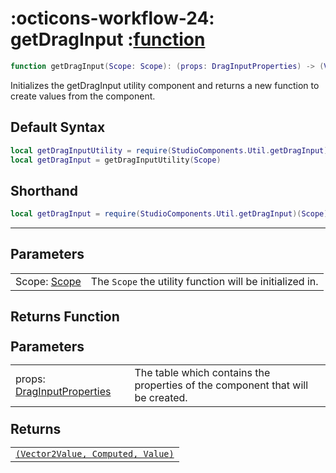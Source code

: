 <h1 class="api-header" markdown>
    <span class="api-icon" markdown>:octicons-workflow-24:</span>
    <span class="api-title">getDragInput</span>
    <span class="api-type">:</span><a href="https://create.roblox.com/docs/luau/functions" class="api-type">function</a>
</h1>

```lua
function getDragInput(Scope: Scope): (props: DragInputProperties) -> (Value<Vector2>, Computed<Vector2>, Value<boolean>)
```
Initializes the getDragInput utility component and returns a new function to create values from the component.

## Default Syntax

```lua
local getDragInputUtility = require(StudioComponents.Util.getDragInput)
local getDragInput = getDragInputUtility(Scope)
```

## Shorthand

```lua
local getDragInput = require(StudioComponents.Util.getDragInput)(Scope)
```

-----

## Parameters
<span markdown>
    <div class="md-typeset__table">
        <table>
            <tbody>
                <tr>
                    <td class="api-param-highlight">Scope: <a href="">Scope</a></td>
                    <td>The <code>Scope</code> the utility function will be initialized in.</td>
                </tr>
            </tbody>
        </table>
    </div>
</span>

## Returns Function
<span markdown>
    <div class="md-typeset__table" id="api-returns-function-table">
        <h2 style="margin: 1.1em 0 .64em">Parameters</h2>
        <table>
            <tbody>
                <tr>
                    <td class="api-param-highlight">props: <a href="../../types/util/getDragInput.md">DragInputProperties</a></td>
                    <td>The table which contains the properties of the component that will be created.</td>
                </tr>
            </tbody>
        </table>
        <h2 style="margin: 1.1em 0 .64em">Returns</h2>
        <table>
            <tbody>
                <tr>
                    <td class="api-return-box"><a href="https://create.roblox.com/docs/luau/tuples"><code>(Vector2Value, Computed<Vector2>, Value<boolean>)</code></a></td>
                </tr>
            </tbody>
        </table>
    </div>
</div>